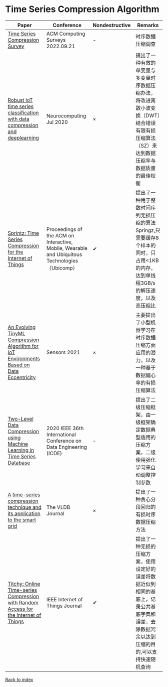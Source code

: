 # Time Series Compression Algorithm
|Paper|Conference|Nondestructive|Remarks
|--|--|--|--|
|[Time Series Compression Survey](https://dl.acm.org/doi/full/10.1145/3560814)|ACM Computing Surveys 2022.09.21|-|时序数据压缩调查|
|[Robust IoT time series classification with data compression and deeplearning](https://sci-hub.se/10.1016/j.neucom.2020.02.097)|Neurocomputing Jul 2020|×| 提出了一种有效的单变量与多变量时序数据压缩办法，将改进离散小波变换（DWT）结合错误有限有损压缩算法（SZ）来达到数据压缩率与数据质量的最佳权衡|
|[Sprintz: Time Series Compression for the Internet of Things](https://www.sci-hub.se/10.1145/3264903)|Proceedings of the ACM on Interactive, Mobile, Wearable and Ubiquitous Technologies（Ubicomp）|✔|提出了一种用于整数时间序列无损压缩的算法Springz,只需要缓存8个样本的同时，只占用<1KB的内存，达到单线程3GB/s的解压速度，以及高压缩比|
|[An Evolving TinyML Compression Algorithm for IoT Environments Based on Data Eccentricity](https://sci-hub.se/10.3390/s21124153)|Sensors 2021|×|主要提出了小型机器学习在时序数据压缩方面应用的潜力，以及一种基于数据偏心率的有损压缩算法|
|[Two-Level Data Compression using Machine Learning in Time Series Database](https://sci-hub.se/10.1109/icde48307.2020.00119)|2020 IEEE 36th International Conference on Data Engineering (ICDE)|-|提出了二级压缩框架，由一级框架确定数据典型适用的压缩方案，二级使用强化学习来自动调整控制参数|
|[A time-series compression technique and its application to the smart grid](https://www.sci-hub.se/10.1007/s00778-014-0368-8)|The VLDB Journal|×|提出了一种贪心分段回归的有损时序数据压缩方法|
|[Titchy: Online Time-series Compression with Random Access for the Internet of Things](https://sci-hub.se/10.1109/jiot.2021.3081868)|IEEE Internet of Things Journal|✔|提出了一种无损的压缩方案，使用设定好的误差将数据近似到相同的基底上，记录公共基底字典和误差，去除数据冗余以达到压缩的目的,可以支持快速随机查询|
[Back to index](../README.md)
